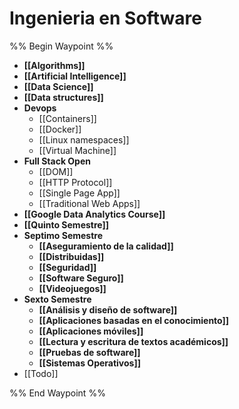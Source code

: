 # Ingenieria en Software
%% Begin Waypoint %%
- **[[Algorithms]]**
- **[[Artificial Intelligence]]**
- **[[Data Science]]**
- **[[Data structures]]**
- **Devops**
	- [[Containers]]
	- [[Docker]]
	- [[Linux namespaces]]
	- [[Virtual Machine]]
- **Full Stack Open**
	- [[DOM]]
	- [[HTTP Protocol]]
	- [[Single Page App]]
	- [[Traditional Web Apps]]
- **[[Google Data Analytics Course]]**
- **[[Quinto Semestre]]**
- **Septimo Semestre**
	- **[[Aseguramiento de la calidad]]**
	- **[[Distribuidas]]**
	- **[[Seguridad]]**
	- **[[Software Seguro]]**
	- **[[Videojuegos]]**
- **Sexto Semestre**
	- **[[Análisis y diseño de software]]**
	- **[[Aplicaciones basadas en el conocimiento]]**
	- **[[Aplicaciones móviles]]**
	- **[[Lectura y escritura de textos académicos]]**
	- **[[Pruebas de software]]**
	- **[[Sistemas Operativos]]**
- [[Todo]]

%% End Waypoint %%